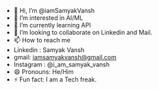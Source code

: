 - 👋 Hi, I’m @iamSamyakVansh
- 👀 I’m interested in AI/ML
- 🌱 I’m currently learning API
- 💞️ I’m looking to collaborate on Linkedin and Mail.
- 📫 How to reach me
- Linkedin : Samyak Vansh
- gmail: iamsamyakvansh@gmail.com
- Instagram : @i_am_samyak_vansh
- 😄 Pronouns: He/Him
- ⚡ Fun fact: I am a Tech freak. 

<!---
iamSamyakVansh/iamSamyakVansh is a ✨ special ✨ repository because its `README.md` (this file) appears on your GitHub profile.
You can click the Preview link to take a look at your changes.
--->
